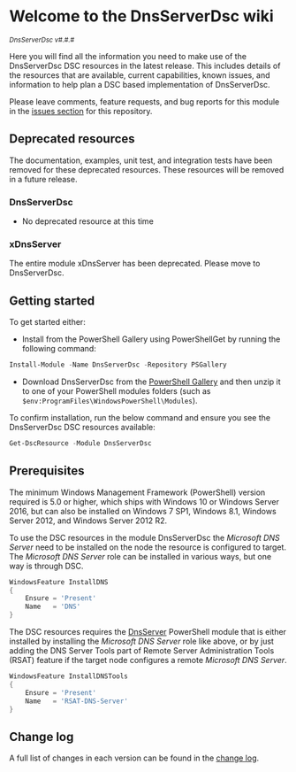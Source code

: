 # Welcome to the DnsServerDsc wiki

<sup>*DnsServerDsc v#.#.#*</sup>

Here you will find all the information you need to make use of the DnsServerDsc
DSC resources in the latest release. This includes details of the resources
that are available, current capabilities, known issues, and information to
help plan a DSC based implementation of DnsServerDsc.

Please leave comments, feature requests, and bug reports for this module in
the [issues section](https://github.com/dsccommunity/DnsServerDsc/issues)
for this repository.

## Deprecated resources

The documentation, examples, unit test, and integration tests have been removed
for these deprecated resources. These resources will be removed
in a future release.

### DnsServerDsc

- No deprecated resource at this time

### xDnsServer

The entire module xDnsServer has been deprecated. Please move to DnsServerDsc.

## Getting started

To get started either:

- Install from the PowerShell Gallery using PowerShellGet by running the
  following command:

```powershell
Install-Module -Name DnsServerDsc -Repository PSGallery
```

- Download DnsServerDsc from the [PowerShell Gallery](https://www.powershellgallery.com/packages/DnsServerDsc)
  and then unzip it to one of your PowerShell modules folders (such as
  `$env:ProgramFiles\WindowsPowerShell\Modules`).

To confirm installation, run the below command and ensure you see the DnsServerDsc
DSC resources available:

```powershell
Get-DscResource -Module DnsServerDsc
```

## Prerequisites

The minimum Windows Management Framework (PowerShell) version required is 5.0
or higher, which ships with Windows 10 or Windows Server 2016,
but can also be installed on Windows 7 SP1, Windows 8.1, Windows Server 2012,
and Windows Server 2012 R2.

To use the DSC resources in the module DnsServerDsc the _Microsoft DNS Server_
need to be installed on the node the resource is configured to target. The
_Microsoft DNS Server_ role can be installed in various ways, but one way
is through DSC.

```powershell
WindowsFeature InstallDNS
{
    Ensure = 'Present'
    Name   = 'DNS'
}
```

The DSC resources requires the [DnsServer](https://docs.microsoft.com/en-us/powershell/module/dnsserver)
PowerShell module that is either installed by installing the _Microsoft DNS Server_
role like above, or by just adding the DNS Server Tools part of Remote Server
Administration Tools (RSAT) feature if the target node configures a remote
_Microsoft DNS Server_.

```powershell
WindowsFeature InstallDNSTools
{
    Ensure = 'Present'
    Name   = 'RSAT-DNS-Server'
}
```

## Change log

A full list of changes in each version can be found in the [change log](https://github.com/dsccommunity/DnsServerDsc/blob/main/CHANGELOG.md).
